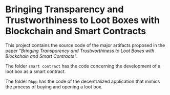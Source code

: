 # Bringing Transparency and Trustworthiness to Loot Boxes with Blockchain and Smart Contracts

This project contains the source code of the major artifacts proposed in the paper "<i>Bringing Transparency and Trustworthiness to Loot Boxes with Blockchain and Smart Contracts"</i>.

The folder ``smart contract`` has the code concerning the development of a loot box as a smart contract.

The folder ``DApp`` has the code of the decentralized application that mimics the process of buying and opening a loot box.
